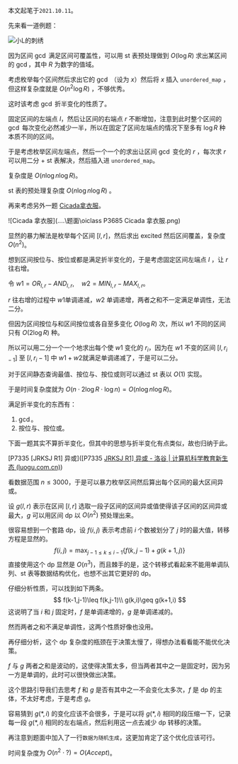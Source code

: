 本文起笔于```2021.10.11```。

先来看一道例题：



![小L的刺绣](..\..\题面\小L的刺绣.gif)

因为区间 $\gcd$ 满足区间可覆盖性，可以用 $\text{st}$ 表预处理做到 $O(\log R)$ 求出某区间的 $\gcd$，其中 $R$ 为数字的值域。

考虑枚举每个区间然后求出它的 $\gcd$ （设为 $x$）然后将 $x$ 插入 ```unordered_map``` ，但这样复杂度就是 $O(n^2 \log R)$ ，不够优秀。

这时该考虑 $\gcd$ 折半变化的性质了。

固定区间的左端点 $l$，然后让区间的右端点 $r$ 不断增加，注意到此时整个区间的 $\gcd$ 每次变化必然减少一半，所以在固定了区间左端点的情况下至多有 $\log R$ 种本质不同的区间。

于是考虑枚举区间左端点，然后一个一个的求出让区间 $\gcd$ 变化的 $r$ ，每次求 $r$ 可以用二分 + $\text{st}$ 表解决，然后插入进 ```unordered_map```。

复杂度是 $O(n\log n\log R)$。

$\text{st}$ 表的预处理复杂度 $O(n\log n \log R)$ 。

再来考虑另外一题 [Cicada拿衣服](http://oiclass.com/problem.php?cid=1732&pid=2)。

![Cicada 拿衣服](..\..\题面\oiclass P3685 Cicada 拿衣服.png)

显然的暴力解法是枚举每个区间 $[l,r]$，然后求出 $\text{excited}$ 然后区间覆盖，复杂度 $O(n^2)$。

想到区间按位与、按位或都是满足折半变化的，于是考虑固定区间左端点 $l$​ ，让 $r$​​​ 往右增。

令 $w1 = OR_{l,r}-AND_{l,r},\quad w2 = MIN_{l,r}-MAX_{l,r}$​。

$r$​​ 往右增的过程中 $w1$​​单调递减，$w2$ 单调递增，两者之和不一定满足单调性，无法二分。

但因为区间按位与和区间按位或各自至多变化 $O(\log R)$ 次，所以 $w1$  不同的区间只有 $O(2\log R)$ 种。

所以可以用二分一个一个地求出每个使 $w1$ 变化的 $r_i$，因为在 $w1$ 不变的区间 $[l,r_{i-1}]$ 至 $[l,r_i-1]$ 中 $w1+w2$​ 就满足单调递减了，于是可以二分。

对于区间静态查询最值、按位与、按位或则可以通过 $\text{st}$ 表以 $O(1)$ 实现。

于是时间复杂度就为 $O(n \cdot 2\log R \cdot \log n) = O(n\log n\log R)$。

满足折半变化的东西有：

1.  $\gcd$。
2. 按位与、按位或。

下面一题其实不算折半变化，但其中的思想与折半变化有点类似，故也归纳于此。

[P7335 [JRKSJ R1] 异或]([P7335 [JRKSJ R1\] 异或 - 洛谷 | 计算机科学教育新生态 (luogu.com.cn)](https://www.luogu.com.cn/problem/P7335))

看数据范围 $n\leq 3000$，于是可以暴力枚举区间然后算出每个区间的最大区间异或。

设 $g(l,r)$ 表示在区间 $[l,r]$ 选取一段子区间的区间异或值使得该子区间的区间异或最大，$g$ 可以用区间 $\text{dp}$ 以 $O(n^2)$ 预处理出来。

很容易想到一个套路 $\text{dp}$，设 $f(i,j)$ 表示考虑前 $i$ 个数被划分了 $j$ 时的最大值，转移方程是显然的。
$$
f(i,j) = \max_{j-1\leq k\leq i-1}\{f(k,j-1)+g(k+1,j)\}
$$
直接使用这个 $\text{dp}$ 显然是 $O(n^3)$，而且棘手的是，这个转移式看起来不能用单调队列、$\text{st}$ 表等数据结构优化，也想不出其它更好的 $\text{dp}$。

仔细分析性质，可以找到如下两条。
$$
f(k-1,j-1)\leq f(k,j-1)\\
g(k,i)\geq g(k+1,i)
$$
这说明了当 $i$ 和 $j$ 固定时，$f$ 是单调递增的，$g$ 是单调递减的。

然而两者之和不满足单调性，这两个性质好像也没用。

再仔细分析，这个 $\text{dp}$ 复杂度的瓶颈在于决策太慢了，得想办法看看能不能优化决策。

$f$ 与 $g$ 两者之和是波动的，这使得决策太多，但当两者其中之一是固定时，因为另一方是单调的，此时可以很快做出决策。

这个思路引导我们去思考 $f$ 和 $g$ 是否有其中之一不会变化太多次，$f$ 是 $\text{dp}$ 的主体，不太好考虑，于是考虑 $g$。

容易猜到 $g(*,i)$ 的变化应该不会很多，于是可以将 $g(*,i)$ 相同的段压缩一下，记录每一段 $g(*,i)$ 相同的左右端点，然后利用这一点去减少 $\text{dp}$ 转移的决策。 

再注意到题面中加入了一行```数据为随机生成```，这更加肯定了这个优化应该可行。

时间复杂度为 $O(n^2\cdot ?)=O(Accept)$。



































